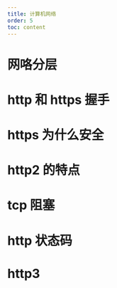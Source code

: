 ```yaml
---
title: 计算机网络
order: 5
toc: content
---
```


# 网咯分层

# http 和 https 握手

# https 为什么安全

# http2 的特点

# tcp 阻塞

# http 状态码

# http3
